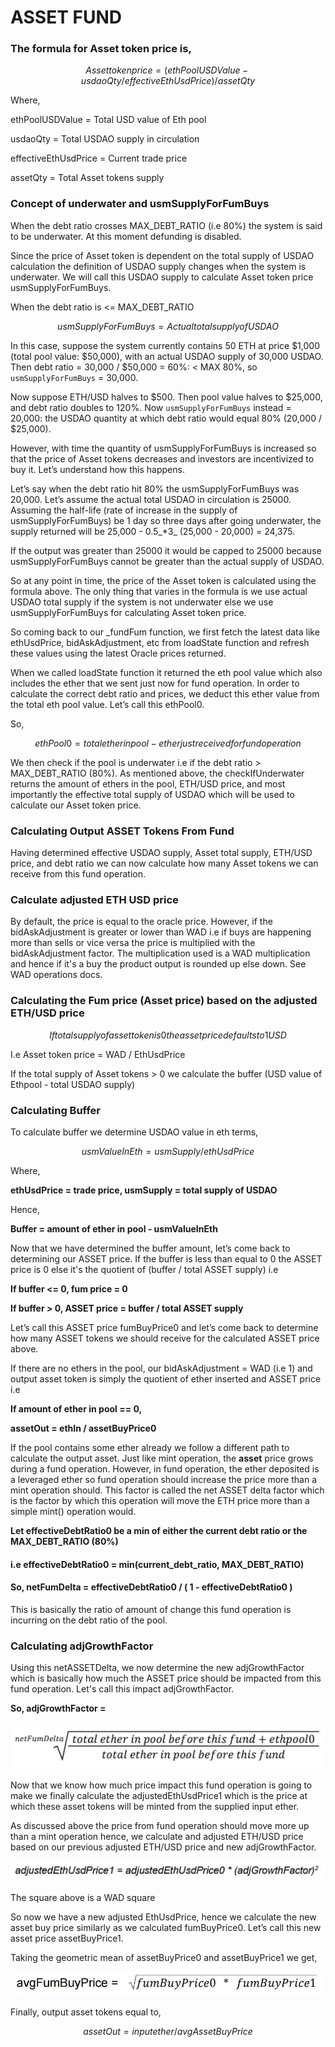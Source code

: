 # ASSET FUND

### The formula for Asset token price is,

$$
Asset token price = (ethPoolUSDValue - usdaoQty / effectiveEthUsdPrice) / assetQty
$$

Where, 

ethPoolUSDValue = Total USD value of Eth pool 

usdaoQty = Total USDAO supply in circulation 

effectiveEthUsdPrice = Current trade price 

assetQty = Total Asset tokens supply

### Concept of underwater and usmSupplyForFumBuys

When the debt ratio crosses MAX\_DEBT\_RATIO \(i.e 80%\) the system is said to be underwater. At this moment defunding is disabled. 

Since the price of Asset token is dependent on the total supply of USDAO calculation the definition of USDAO supply changes when the system is underwater. We will call this USDAO supply to calculate Asset token price usmSupplyForFumBuys.

When the debt ratio is &lt;= MAX\_DEBT\_RATIO

$$
usmSupplyForFumBuys = Actual total supply of USDAO
$$

In this case, suppose the system currently contains 50 ETH at price $1,000 \(total pool value: $50,000\), with an actual USDAO supply of 30,000 USDAO. Then debt ratio = 30,000 / $50,000 = 60%: &lt; MAX 80%, so `usmSupplyForFumBuys` = 30,000.

Now suppose ETH/USD halves to $500. Then pool value halves to $25,000, and debt ratio doubles to 120%. Now `usmSupplyForFumBuys` instead = 20,000: the USDAO quantity at which debt ratio would equal 80% \(20,000 / $25,000\).

However, with time the quantity of usmSupplyForFumBuys is increased so that the price of Asset tokens decreases and investors are incentivized to buy it. Let’s understand how this happens.

Let’s say when the debt ratio hit 80% the usmSupplyForFumBuys was 20,000. Let’s assume the actual total USDAO in circulation is 25000. Assuming the half-life \(rate of increase in the supply of usmSupplyForFumBuys\) be 1 day so three days after going underwater, the supply returned will be 25,000 - 0.5_\*3_  \(25,000 - 20,000\) = 24,375.

If the output was greater than 25000 it would be capped to 25000 because usmSupplyForFumBuys cannot be greater than the actual supply of USDAO.

So at any point in time, the price of the Asset token is calculated using the formula above. The only thing that varies in the formula is we use actual USDAO total supply if the system is not underwater else we use usmSupplyForFumBuys for calculating Asset token price.

So coming back to our \_fundFum function, we first fetch the latest data like ethUsdPrice, bidAskAdjustment, etc from loadState function and refresh these values using the latest Oracle prices returned.

When we called loadState function it returned the eth pool value which also includes the ether that we sent just now for fund operation. In order to calculate the correct debt ratio and prices, we deduct this ether value from the total eth pool value. Let’s call this ethPool0.

So,

$$
ethPool0 = total ether in pool - ether just received for fund operation
$$

We then check if the pool is underwater i.e if the debt ratio &gt; MAX\_DEBT\_RATIO \(80%\). As mentioned above, the checkIfUnderwater returns the amount of ethers in the pool, ETH/USD price, and most importantly the effective total supply of USDAO which will be used to calculate our Asset token price.

### Calculating Output ASSET Tokens From Fund

Having determined effective USDAO supply, Asset total supply, ETH/USD price, and debt ratio we can now calculate how many Asset tokens we can receive from this fund operation.

### Calculate adjusted ETH USD price

By default, the price is equal to the oracle price. However, if the bidAskAdjustment is greater or lower than WAD i.e if buys are happening more than sells or vice versa the price is multiplied with the bidAskAdjustment factor. The multiplication used is a WAD multiplication and hence if it's a buy the product output is rounded up else down. See WAD operations docs.

### Calculating the Fum price \(Asset price\) based on the adjusted ETH/USD price

$$
If total supply of asset token is 0 the asset price defaults to 1 USD
$$

I.e Asset token price = WAD / EthUsdPrice

If the total supply of Asset tokens &gt; 0 we calculate the buffer \(USD value of Ethpool - total USDAO supply\)

### Calculating Buffer

To calculate buffer we determine USDAO value in eth terms,

$$
usmValueInEth = usmSupply / ethUsdPrice
$$

Where,

**ethUsdPrice = trade price, usmSupply = total supply of USDAO**

Hence, 

**Buffer = amount of ether in pool - usmValueInEth**

Now that we have determined the buffer amount, let’s come back to determining our ASSET price. If the buffer is less than equal to 0 the ASSET price is 0 else it's the quotient of \(buffer / total ASSET supply\) i.e

**If buffer &lt;= 0, fum price = 0**

**If buffer &gt; 0, ASSET price = buffer / total ASSET supply**

Let’s call this ASSET price fumBuyPrice0 and let’s come back to determine how many ASSET tokens we should receive for the calculated ASSET price above.

If there are no ethers in the pool, our bidAskAdjustment = WAD \(i.e 1\) and output asset token is simply the quotient of ether inserted and ASSET price i.e

**If amount of ether in pool == 0,**

**assetOut = ethIn / assetBuyPrice0**

If the pool contains some ether already we follow a different path to calculate the output asset. Just like mint operation, the **asset** price grows during a fund operation. However, in fund operation, the ether deposited is a leveraged ether so fund operation should increase the price more than a mint operation should. This factor is called the net ASSET delta factor which is the factor by which this operation will move the ETH price more than a simple mint\(\) operation would.

**Let effectiveDebtRatio0 be a min of either the current debt ratio or the MAX\_DEBT\_RATIO \(80%\)**

#### i.e effectiveDebtRatio0 = min\(current\_debt\_ratio, MAX\_DEBT\_RATIO\)

#### So, netFumDelta = effectiveDebtRatio0 / \( 1 - effectiveDebtRatio0 \)

This is basically the ratio of amount of change this fund operation is incurring on the debt ratio of the pool.

### Calculating adjGrowthFactor

Using this netASSETDelta, we now determine the new adjGrowthFactor which is basically how much the ASSET price should be impacted from this fund operation. Let's call this impact adjGrowthFactor.

**So, adjGrowthFactor =**

![](../../../.gitbook/assets/capture.jpg)

Now that we know how much price impact this fund operation is going to make we finally calculate the adjustedEthUsdPrice1 which is the price at which these asset tokens will be minted from the supplied input ether.

As discussed above the price from fund operation should move more up than a mint operation hence, we calculate and adjusted ETH/USD price based on our previous adjusted ETH/USD price and new adjGrowthFactor.

![](../../../.gitbook/assets/capture%20%281%29.jpg)

The square above is a WAD square

So now we have a new adjusted EthUsdPrice, hence we calculate the new asset buy price similarly as we calculated fumBuyPrice0. Let’s call this new asset price assetBuyPrice1.

Taking the geometric mean of assetBuyPrice0 and assetBuyPrice1 we get,

![](../../../.gitbook/assets/capture%20%282%29.jpg)

Finally, output asset tokens equal to,

$$
assetOut = input ether / avgAssetBuyPrice
$$



